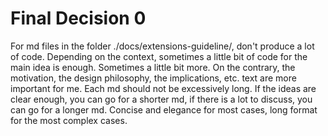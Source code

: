 # Final Decision 0

For md files in the folder ./docs/extensions-guideline/, don't produce a lot of code. Depending on the context, sometimes a little bit of code for the main idea is enough. Sometimes a little bit more. On the contrary, the motivation, the design philosophy, the implications, etc. text are more important for me. Each md should not be excessively long. If the ideas are clear enough, you can go for a shorter md, if there is a lot to discuss, you can go for a longer md. Concise and elegance for most cases, long format for the most complex cases.
